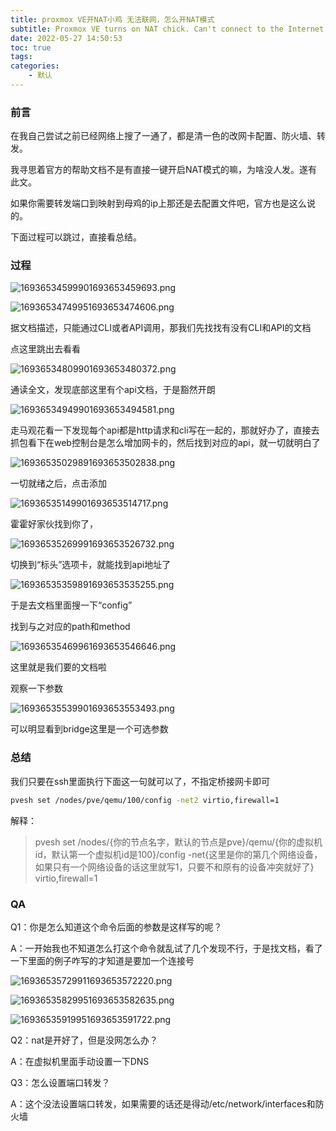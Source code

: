 ```yaml
---
title: proxmox VE开NAT小鸡 无法联网，怎么开NAT模式
subtitle: Proxmox VE turns on NAT chick. Can't connect to the Internet. How to turn on NAT mode?
date: 2022-05-27 14:50:53
toc: true
tags: 
categories: 
    - 默认
---
```


###  前言

在我自己尝试之前已经网络上搜了一通了，都是清一色的改网卡配置、防火墙、转发。

我寻思着官方的帮助文档不是有直接一键开启NAT模式的嘛，为啥没人发。遂有此文。

如果你需要转发端口到映射到母鸡的ip上那还是去配置文件吧，官方也是这么说的。

下面过程可以跳过，直接看总结。

### 过程

![16936534599901693653459693.png](https://raw.githubusercontent.com/james-curtis/james-curtis.github.io/static/images/16936534599901693653459693.png)

![16936534749951693653474606.png](https://raw.githubusercontent.com/james-curtis/james-curtis.github.io/static/images/16936534749951693653474606.png)

据文档描述，只能通过CLI或者API调用，那我们先找找有没有CLI和API的文档

点这里跳出去看看

![16936534809901693653480372.png](https://raw.githubusercontent.com/james-curtis/james-curtis.github.io/static/images/16936534809901693653480372.png)

通读全文，发现底部这里有个api文档，于是豁然开朗

![16936534949901693653494581.png](https://raw.githubusercontent.com/james-curtis/james-curtis.github.io/static/images/16936534949901693653494581.png)

走马观花看一下发现每个api都是http请求和cli写在一起的，那就好办了，直接去抓包看下在web控制台是怎么增加网卡的，然后找到对应的api，就一切就明白了

![16936535029891693653502838.png](https://raw.githubusercontent.com/james-curtis/james-curtis.github.io/static/images/16936535029891693653502838.png)

 一切就绪之后，点击添加 

![16936535149901693653514717.png](https://raw.githubusercontent.com/james-curtis/james-curtis.github.io/static/images/16936535149901693653514717.png)

霍霍好家伙找到你了，

![16936535269991693653526732.png](https://raw.githubusercontent.com/james-curtis/james-curtis.github.io/static/images/16936535269991693653526732.png)

 切换到“标头”选项卡，就能找到api地址了

![16936535359891693653535255.png](https://raw.githubusercontent.com/james-curtis/james-curtis.github.io/static/images/16936535359891693653535255.png)

于是去文档里面搜一下“config” 

找到与之对应的path和method

![16936535469961693653546646.png](https://raw.githubusercontent.com/james-curtis/james-curtis.github.io/static/images/16936535469961693653546646.png)

这里就是我们要的文档啦

观察一下参数

![16936535539901693653553493.png](https://raw.githubusercontent.com/james-curtis/james-curtis.github.io/static/images/16936535539901693653553493.png)

可以明显看到bridge这里是一个可选参数

### 总结

我们只要在ssh里面执行下面这一句就可以了，不指定桥接网卡即可

```bash
pvesh set /nodes/pve/qemu/100/config -net2 virtio,firewall=1
```


 解释：

> pvesh set /nodes/{你的节点名字，默认的节点是pve}/qemu/{你的虚拟机id，默认第一个虚拟机id是100}/config -net{这里是你的第几个网络设备，如果只有一个网络设备的话这里就写1，只要不和原有的设备冲突就好了} virtio,firewall=1



###  QA

Q1：你是怎么知道这个命令后面的参数是这样写的呢？

A：一开始我也不知道怎么打这个命令就乱试了几个发现不行，于是找文档，看了一下里面的例子咋写的才知道是要加一个连接号

![16936535729911693653572220.png](https://raw.githubusercontent.com/james-curtis/james-curtis.github.io/static/images/16936535729911693653572220.png)


![16936535829951693653582635.png](https://raw.githubusercontent.com/james-curtis/james-curtis.github.io/static/images/16936535829951693653582635.png)

![16936535919951693653591722.png](https://raw.githubusercontent.com/james-curtis/james-curtis.github.io/static/images/16936535919951693653591722.png)

 Q2：nat是开好了，但是没网怎么办？

A：在虚拟机里面手动设置一下DNS

Q3：怎么设置端口转发？

A：这个没法设置端口转发，如果需要的话还是得动/etc/network/interfaces和防火墙
